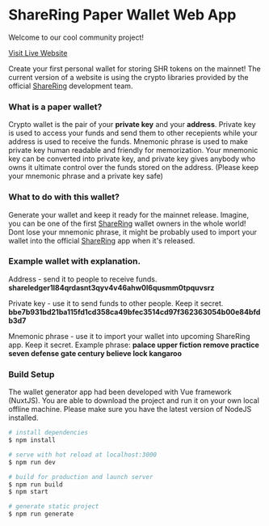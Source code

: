 # ShareRing Paper Wallet Web App
Welcome to our cool community project!

[Visit Live Website](https://shareringwallet.com/)

Create your first personal wallet for storing SHR tokens on the mainnet! The current version of a website is using the crypto libraries provided by the official [ShareRing](https://sharering.network/en) development team.

### What is a paper wallet?
Crypto wallet is the pair of your **private key** and your **address**. Private key is used to access your funds and send them to other recepients while your address is used to receive the funds. Mnemonic phrase is used to make private key human readable and friendly for memorization. Your mnemonic key can be converted into private key, and private key gives anybody who owns it ultimate control over the funds stored on the address. (Please keep your mnemonic phrase and a private key safe)

### What to do with this wallet?
Generate your wallet and keep it ready for the mainnet release. Imagine, you can be one of the first [ShareRing](https://sharering.network/en) wallet owners in the whole world! Dont lose your mnemonic phrase, it might be probably used to import your wallet into the official [ShareRing](https://sharering.network/en) app when it's released.

### Example wallet with explanation.
Address - send it to people to receive funds.
**shareledger1l84qrdasnt3qyv4v46ahw0l6qusmm0tpquvsrz**

Private key - use it to send funds to other people. Keep it secret.
**bbe7b931bd21ba115fd1cd358ca49bfec3514cd97f362363054b00e84bfdb3d7**

Mnemonic phrase - use it to import your wallet into upcoming ShareRing app. Keep it secret. Example phrase: **palace upper fiction remove practice seven defense gate century believe lock kangaroo**

### Build Setup
The wallet generator app had been developed with Vue framework (NuxtJS). You are able to download the project and run it on your own local offline machine. Please make sure you have the latest version of NodeJS installed.
``` bash
# install dependencies
$ npm install

# serve with hot reload at localhost:3000
$ npm run dev

# build for production and launch server
$ npm run build
$ npm start

# generate static project
$ npm run generate
```
